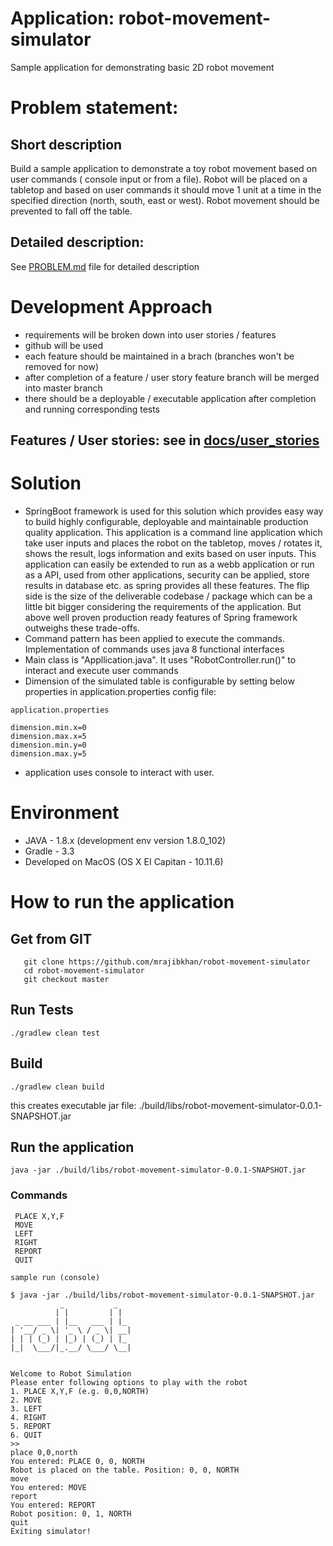 # Application: robot-movement-simulator
Sample application for demonstrating basic 2D robot movement

# Problem statement:
## Short description
Build a sample application to demonstrate a toy robot movement based on user commands ( console input or from a file).
Robot will be placed on a tabletop and based on user commands it should move 1 unit at a time in the specified direction (north, south, east or west).
Robot movement should be prevented to fall off the table.
## Detailed description:  
See [PROBLEM.md](PROBLEM.md) file for detailed description

# Development Approach
 * requirements will be broken down into user stories / features 
 * github will be used
 * each feature should be maintained in a brach (branches won't be removed for now)
 * after completion of a feature / user story feature branch will be merged into master branch 
 * there should be a deployable / executable application after completion and running corresponding tests  
 
## Features / User stories: see in [docs/user_stories](docs/user_stories.md)

# Solution
 * SpringBoot framework is used for this solution which provides easy way to build highly configurable, deployable and maintainable 
production quality application. This application is a command line application which take user inputs and places the
robot on the tabletop, moves / rotates it, shows the result, logs information and exits based on user inputs. 
This application can easily be extended to run as a webb application or run as a API, used from other applications, security 
can be applied, store results in database etc. as spring provides all these features. 
The flip side is the size of the deliverable codebase / package which can be a little bit bigger considering the requirements 
of the application. But above well proven production ready features of Spring framework outweighs these trade-offs.
 * Command pattern has been applied to execute the commands. Implementation of commands uses java 8 functional interfaces
 * Main class is "Appllication.java". It uses "RobotController.run()" to interact and execute user commands   
 * Dimension of the simulated table is configurable by setting below properties in application.properties config file:
  
  `application.properties`
  ```
  dimension.min.x=0
  dimension.max.x=5
  dimension.min.y=0
  dimension.max.y=5
  ```
 * application uses console to interact with user. 
 
# Environment
 * JAVA - 1.8.x (development env version 1.8.0_102)
 * Gradle - 3.3
 * Developed on MacOS (OS X EI Capitan - 10.11.6)
 
# **How to run the application**  
## Get from GIT
```
   git clone https://github.com/mrajibkhan/robot-movement-simulator
   cd robot-movement-simulator
   git checkout master
```
## Run Tests
```
./gradlew clean test
```
## Build
```
./gradlew clean build
```
this creates executable jar file: ./build/libs/robot-movement-simulator-0.0.1-SNAPSHOT.jar

## Run the application
```
java -jar ./build/libs/robot-movement-simulator-0.0.1-SNAPSHOT.jar
```
### Commands
```
 PLACE X,Y,F
 MOVE
 LEFT
 RIGHT
 REPORT
 QUIT
```
`sample run (console)`
```
$ java -jar ./build/libs/robot-movement-simulator-0.0.1-SNAPSHOT.jar
           _           _
          | |         | |
 _ __ ___ | |__   ___ | |_
| '__/ _ \| '_ \ / _ \| __|
| | | (_) | |_) | (_) | |_
|_|  \___/|_.__/ \___/ \__|


Welcome to Robot Simulation
Please enter following options to play with the robot 
1. PLACE X,Y,F (e.g. 0,0,NORTH)
2. MOVE 
3. LEFT
4. RIGHT 
5. REPORT
6. QUIT
>>    
place 0,0,north
You entered: PLACE 0, 0, NORTH
Robot is placed on the table. Position: 0, 0, NORTH
move
You entered: MOVE
report
You entered: REPORT
Robot position: 0, 1, NORTH
quit
Exiting simulator!

```

 


  
